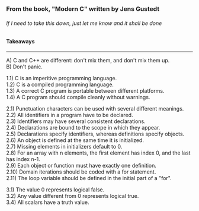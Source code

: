 ### From the book, "Modern C" written by Jens Gustedt
###### If I need to take this down, just let me know and it shall be done
#### Takeaways
---
A) C and C++ are different: don't mix them, and don't mix them up.  
B) Don't panic.  

1.1) C is an imperitive programming language.  
1.2) C is a compiled programming language.  
1.3) A correct C program is portable between different platforms.  
1.4) A C program should compile cleanly without warnings.  

2.1) Punctuation characters can be used with several different meanings.  
2.2) All identifiers in a program have to be declared.  
2.3) Identifiers may have several consistent declarations.  
2.4) Declarations are bound to the scope in which they appear.  
2.5) Declarations specify identifiers, whereas definitions specify objects.  
2.6) An object is defined at the same time it is initialized.  
2.7) Missing elements in initializers default to 0.  
2.8) For an array with n elements, the first element has index 0, and the last
has index n-1.  
2.9) Each object or function must have exactly one definition.  
2.10) Domain iterations should be coded with a for statement.  
2.11) The loop variable should be defined in the initial part of a "for".  

3.1) The value 0 represents logical false.  
3.2) Any value different from 0 represents logical true.  
3.4) All scalars have a truth value.  

